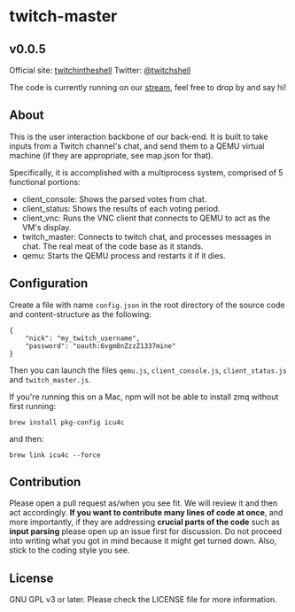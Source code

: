 # twitch-master
## v0.0.5

Official site: [twitchintheshell](http://twitchintheshell.com/)
Twitter: [@twitchshell](https://twitter.com/twitchshell)

The code is currently running on our [stream](http://www.twitch.tv/twitchinstallsarchlinux), feel free to drop by and say hi!


## About

This is the user interaction backbone of our back-end. It is built to take inputs from a Twitch channel's chat, and send them to a QEMU virtual machine (if they are appropriate, see map.json for that).


Specifically, it is accomplished with a multiprocess system, comprised of 5 functional portions:

* client_console: Shows the parsed votes from chat.
* client_status: Shows the results of each voting period.
* client_vnc: Runs the VNC client that connects to QEMU to act as the VM's display.
* twitch_master: Connects to twitch chat, and processes messages in chat. The real meat of the code base as it stands.
* qemu: Starts the QEMU process and restarts it if it dies.


## Configuration

Create a file with name `config.json` in the root directory of the source code and content-structure as the following:

```
{
    "nick": "my_twitch_username",
    "password": "oauth:6vgm8nZzzZ1337mine"
}
```

Then you can launch the files `qemu.js`, `client_console.js`, `client_status.js` and `twitch_master.js`.

If you're running this on a Mac, npm will not be able to install zmq without first running:

`brew install pkg-config icu4c`

and then:

`brew link icu4c --force`


## Contribution

Please open a pull request as/when you see fit. We will review it and then act accordingly.
**If you want to contribute many lines of code at once**, and more importantly, if they are addressing **crucial parts of the code** such as **input parsing** please open up an issue first for discussion. Do not proceed into writing what you got in mind because it might get turned down.
Also, stick to the coding style you see.


## License

GNU GPL v3 or later. Please check the LICENSE file for more information.